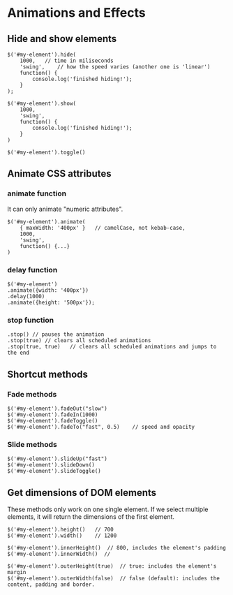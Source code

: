 # Animations and Effects

## Hide and show elements

```
$('#my-element').hide(
    1000,   // time in miliseconds
    'swing',    // how the speed varies (another one is 'linear')
    function() {
        console.log('finished hiding!');
    }
);

$('#my-element').show(
    1000,
    'swing',
    function() {
        console.log('finished hiding!');
    }
)

$('#my-element').toggle()
```

## Animate CSS attributes

### animate function

It can only animate "numeric attributes".
```
$('#my-element').animate(
    { maxWidth: '400px' }   // camelCase, not kebab-case,
    1000,
    'swing',
    function() {...}
)
```

### delay function

```
$('#my-element')
.animate({width: '400px'})
.delay(1000)
.animate({height: '500px'});
```

### stop function

```
.stop() // pauses the animation
.stop(true) // clears all scheduled animations
.stop(true, true)   // clears all scheduled animations and jumps to the end
```

## Shortcut methods

### Fade methods

```
$('#my-element').fadeOut("slow")
$('#my-element').fadeIn(1000)
$('#my-element').fadeToggle()
$('#my-element').fadeTo("fast", 0.5)    // speed and opacity
```

### Slide methods

```
$('#my-element').slideUp("fast")
$('#my-element').slideDown()
$('#my-element').slideToggle()
```

## Get dimensions of DOM elements

These methods only work on one single element. If we select multiple elements, it will return the dimensions of the first element.

```
$('#my-element').height()   // 700
$('#my-element').width()    // 1200

$('#my-element').innerHeight()  // 800, includes the element's padding
$('#my-element').innerWidth()  //

$('#my-element').outerHeight(true)  // true: includes the element's margin
$('#my-element').outerWidth(false)  // false (default): includes the content, padding and border.
```